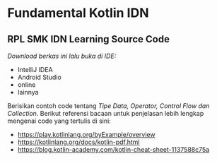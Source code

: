Fundamental Kotlin IDN
==
RPL SMK IDN Learning Source Code
--
*Download berkas ini lalu buka di IDE:*
- IntelliJ IDEA
- Android Studio
- online
- lainnya

Berisikan contoh code tentang *Tipe Data, Operator, Control Flow dan Collection.*
Berikut referensi bacaan untuk penjelasan lebih lengkap mengenai code yang tertulis di sini:
- https://play.kotlinlang.org/byExample/overview
- https://kotlinlang.org/docs/kotlin-pdf.html
- https://blog.kotlin-academy.com/kotlin-cheat-sheet-1137588c75a
